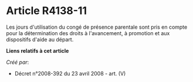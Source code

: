 # Article R4138-11

Les jours d'utilisation du congé de présence parentale sont pris en compte pour la détermination des droits à l'avancement, à
promotion et aux dispositifs d'aide au départ.

**Liens relatifs à cet article**

_Créé par_:

  - Décret n°2008-392 du 23 avril 2008 - art. (V)
